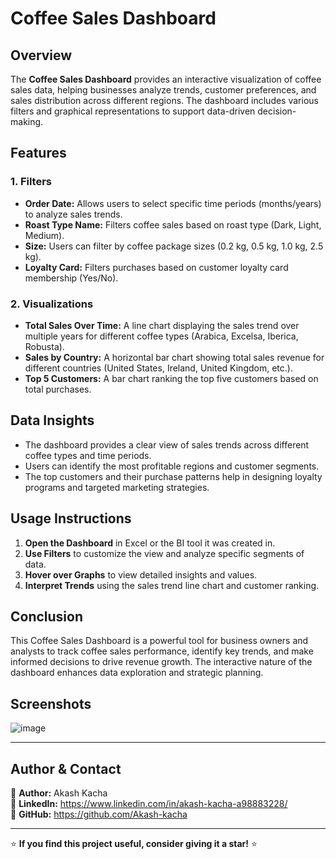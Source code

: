 # Coffee Sales Dashboard

## Overview
The **Coffee Sales Dashboard** provides an interactive visualization of coffee sales data, helping businesses analyze trends, customer preferences, and sales distribution across different regions. The dashboard includes various filters and graphical representations to support data-driven decision-making.

## Features
### 1. Filters
- **Order Date:** Allows users to select specific time periods (months/years) to analyze sales trends.
- **Roast Type Name:** Filters coffee sales based on roast type (Dark, Light, Medium).
- **Size:** Users can filter by coffee package sizes (0.2 kg, 0.5 kg, 1.0 kg, 2.5 kg).
- **Loyalty Card:** Filters purchases based on customer loyalty card membership (Yes/No).

### 2. Visualizations
- **Total Sales Over Time:** A line chart displaying the sales trend over multiple years for different coffee types (Arabica, Excelsa, Iberica, Robusta).
- **Sales by Country:** A horizontal bar chart showing total sales revenue for different countries (United States, Ireland, United Kingdom, etc.).
- **Top 5 Customers:** A bar chart ranking the top five customers based on total purchases.

## Data Insights
- The dashboard provides a clear view of sales trends across different coffee types and time periods.
- Users can identify the most profitable regions and customer segments.
- The top customers and their purchase patterns help in designing loyalty programs and targeted marketing strategies.

## Usage Instructions
1. **Open the Dashboard** in Excel or the BI tool it was created in.
2. **Use Filters** to customize the view and analyze specific segments of data.
3. **Hover over Graphs** to view detailed insights and values.
4. **Interpret Trends** using the sales trend line chart and customer ranking.

## Conclusion
This Coffee Sales Dashboard is a powerful tool for business owners and analysts to track coffee sales performance, identify key trends, and make informed decisions to drive revenue growth. The interactive nature of the dashboard enhances data exploration and strategic planning.


## **Screenshots**
![image](https://github.com/user-attachments/assets/232d5ea6-711f-44ee-ae5e-5a26aa1acc39)

---
## **Author & Contact**
👤 **Author:** Akash Kacha  
🔗 **LinkedIn:** https://www.linkedin.com/in/akash-kacha-a98883228/  
🐙 **GitHub:** https://github.com/Akash-kacha  

---


⭐ **If you find this project useful, consider giving it a star!** ⭐
